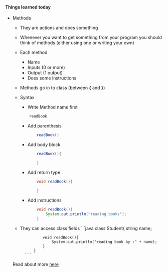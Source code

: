 #### Things learned today
* Methods 
    * They are actions and does something
    * Whenever you want to get something from your program you should think of methods (either using one or writing your own)
    * Each method
        * Name
        * Inputs (0 or more)
        * Output (1 output)
        * Does some instructions
    * Methods go in to class (between __{__ and __}__)
    * Syntax
        * Write Method name first
        ```java
            readBook
        ```
        * Add parenthesis

            ```java
                readBook()
            ```
    
        * Add body block
            ```java
                readBook(){

                }
            ```
        * Add return type
            ```java
                void readBook(){
                    
                }
            ```
        * Add instructions
            ```java
                void readBook(){
                    System.out.println("reading books");
                }
            ```
    * They can access class fields
            ```java
                class Student{
                    string name;
                    
                    void readBook(){
                        System.out.println("reading book by :" + name);
                    }
                }
            ```

    Read about more [here](https://github.com/sairamaj/programmingclass/blob/master/sessions/Session7.MD#actionsmethodsfunctionsbehavior)

